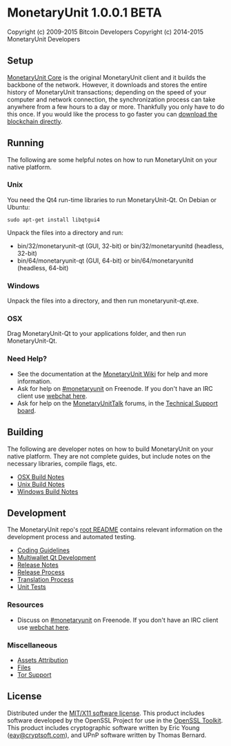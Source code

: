 MonetaryUnit 1.0.0.1 BETA
=====================

Copyright (c) 2009-2015 Bitcoin Developers
Copyright (c) 2014-2015 MonetaryUnit Developers


Setup
---------------------
[MonetaryUnit Core](http://monetaryunit.org/) is the original MonetaryUnit client and it builds the backbone of the network. However, it downloads and stores the entire history of MonetaryUnit transactions; depending on the speed of your computer and network connection, the synchronization process can take anywhere from a few hours to a day or more. Thankfully you only have to do this once. If you would like the process to go faster you can [download the blockchain directly](bootstrap.md).

Running
---------------------
The following are some helpful notes on how to run MonetaryUnit on your native platform.

### Unix

You need the Qt4 run-time libraries to run MonetaryUnit-Qt. On Debian or Ubuntu:

	sudo apt-get install libqtgui4

Unpack the files into a directory and run:

- bin/32/monetaryunit-qt (GUI, 32-bit) or bin/32/monetaryunitd (headless, 32-bit)
- bin/64/monetaryunit-qt (GUI, 64-bit) or bin/64/monetaryunitd (headless, 64-bit)



### Windows

Unpack the files into a directory, and then run monetaryunit-qt.exe.

### OSX

Drag MonetaryUnit-Qt to your applications folder, and then run MonetaryUnit-Qt.

### Need Help?

* See the documentation at the [MonetaryUnit Wiki](https://en.monetaryunit.it/wiki/Main_Page)
for help and more information.
* Ask for help on [#monetaryunit](http://webchat.freenode.net?channels=monetaryunit) on Freenode. If you don't have an IRC client use [webchat here](http://webchat.freenode.net?channels=monetaryunit).
* Ask for help on the [MonetaryUnitTalk](https://monetaryunittalk.org/) forums, in the [Technical Support board](https://monetaryunittalk.org/index.php?board=4.0).

Building
---------------------
The following are developer notes on how to build MonetaryUnit on your native platform. They are not complete guides, but include notes on the necessary libraries, compile flags, etc.

- [OSX Build Notes](build-osx.md)
- [Unix Build Notes](build-unix.md)
- [Windows Build Notes](build-msw.md)

Development
---------------------
The MonetaryUnit repo's [root README](https://github.com/monetaryunit/MUE-Src/blob/master/README.md) contains relevant information on the development process and automated testing.

- [Coding Guidelines](coding.md)
- [Multiwallet Qt Development](multiwallet-qt.md)
- [Release Notes](release-notes.md)
- [Release Process](release-process.md)
- [Translation Process](translation_process.md)
- [Unit Tests](unit-tests.md)

### Resources
* Discuss on [#monetaryunit](http://webchat.freenode.net/?channels=monetaryunit) on Freenode. If you don't have an IRC client use [webchat here](http://webchat.freenode.net/?channels=monetaryunit).

### Miscellaneous
- [Assets Attribution](assets-attribution.md)
- [Files](files.md)
- [Tor Support](tor.md)

License
---------------------
Distributed under the [MIT/X11 software license](http://www.opensource.org/licenses/mit-license.php).
This product includes software developed by the OpenSSL Project for use in the [OpenSSL Toolkit](http://www.openssl.org/). This product includes
cryptographic software written by Eric Young ([eay@cryptsoft.com](mailto:eay@cryptsoft.com)), and UPnP software written by Thomas Bernard.
